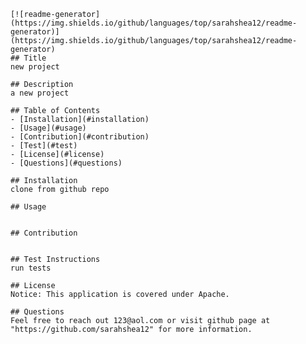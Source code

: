 
    [![readme-generator](https://img.shields.io/github/languages/top/sarahshea12/readme-generator)](https://img.shields.io/github/languages/top/sarahshea12/readme-generator)
    ## Title
    new project

    ## Description
    a new project

    ## Table of Contents
    - [Installation](#installation)
    - [Usage](#usage)
    - [Contribution](#contribution)
    - [Test](#test)
    - [License](#license)
    - [Questions](#questions)

    ## Installation
    clone from github repo

    ## Usage
    

    ## Contribution
    

    ## Test Instructions
    run tests

    ## License
    Notice: This application is covered under Apache.

    ## Questions
    Feel free to reach out 123@aol.com or visit github page at "https://github.com/sarahshea12" for more information.

    